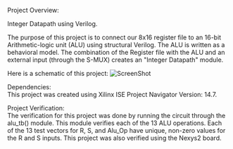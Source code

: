 Project Overview:   

Integer Datapath using Verilog.
    
The purpose of this project is to connect our 8x16 register file to an 16-bit Arithmetic-logic unit (ALU) using structural Verilog. The ALU is written as a behavioral model. The combination of the Register file with the ALU and an external input (through the S-MUX) creates an "Integer Datapath" module.
  
Here is a schematic of this project:
![ScreenShot](https://cloud.githubusercontent.com/assets/14812721/24824905/540c48ca-1bc9-11e7-9958-eb9057c9f229.jpg)
    
Dependencies:   
This project was created using Xilinx ISE Project Navigator Version: 14.7.   
    
Project Verification:  
The verification for this project was done by running the circuit through the alu_tb() module. This module verifies each of the 13 ALU operations. Each of the 13 test vectors for R, S, and Alu_Op have unique, non-zero values for the R and S inputs. This project was also verified using the Nexys2 board.
